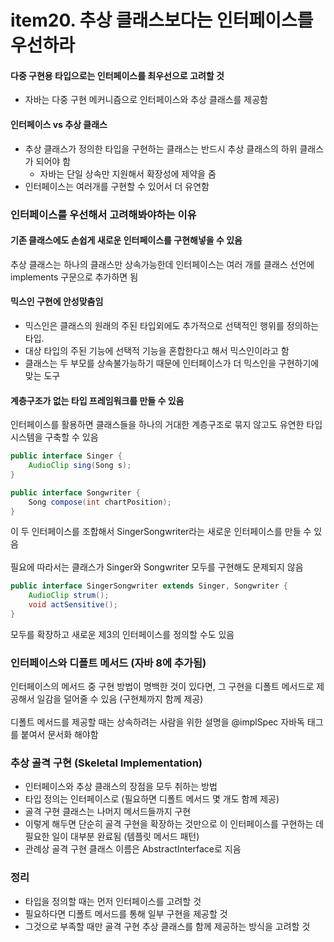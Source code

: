 # item20. 추상 클래스보다는 인터페이스를 우선하라

#### 다중 구현용 타입으로는 인터페이스를 최우선으로 고려할 것

-   자바는 다중 구현 메커니즘으로 인터페이스와 추상 클래스를 제공함

#### 인터페이스 vs 추상 클래스

-   추상 클래스가 정의한 타입을 구현하는 클래스는 반드시 추상 클래스의 하위 클래스가 되어야 함
    -   자바는 단일 상속만 지원해서 확장성에 제약을 줌
-   인터페이스는 여러개를 구현할 수 있어서 더 유연함

### 인터페이스를 우선해서 고려해봐야하는 이유

#### 기존 클래스에도 손쉽게 새로운 인터페이스를 구현해넣을 수 있음

추상 클래스는 하나의 클래스만 상속가능한데 인터페이스는 여러 개를 클래스 선언에 implements 구문으로 추가하면 됨

#### 믹스인 구현에 안성맞춤임

-   믹스인은 클래스의 원래의 주된 타입외에도 추가적으로 선택적인 행위를 정의하는 타입.
-   대상 타입의 주된 기능에 선택적 기능을 혼합한다고 해서 믹스인이라고 함
-   클래스는 두 부모를 상속불가능하기 때문에 인터페이스가 더 믹스인을 구현하기에 맞는 도구

#### 계층구조가 없는 타입 프레임워크를 만들 수 있음

인터페이스를 활용하면 클래스들을 하나의 거대한 계층구조로 묶지 않고도 유연한 타입 시스템을 구축할 수 있음

```java
public interface Singer {
    AudioClip sing(Song s);
}

public interface Songwriter {
    Song compose(int chartPosition);
}
```

이 두 인터페이스를 조합해서 SingerSongwriter라는 새로운 인터페이스를 만들 수 있음 <br><br>
필요에 따라서는 클래스가 Singer와 Songwriter 모두를 구현해도 문제되지 않음 <br>

```java
public interface SingerSongwriter extends Singer, Songwriter {
    AudioClip strum();
    void actSensitive();
}
```

모두를 확장하고 새로운 제3의 인터페이스를 정의할 수도 있음

### 인터페이스와 디폴트 메서드 (자바 8에 추가됨)

인터페이스의 메서드 중 구현 방법이 명백한 것이 있다면, 그 구현을 디폴트 메서드로 제공해서 일감을 덜어줄 수 있음 (구현체까지 함께 제공)
<br><br>
디폴트 메서드를 제공할 때는 상속하려는 사람을 위한 설명을 @implSpec 자바독 태그를 붙여서 문서화 해야함

### 추상 골격 구현 (Skeletal Implementation)

-   인터페이스와 추상 클래스의 장점을 모두 취하는 방법
-   타입 정의는 인터페이스로 (필요하면 디폴트 메서드 몇 개도 함께 제공)
-   골격 구현 클래스는 나머지 메서드들까지 구현
-   이렇게 해두면 단순히 골격 구현을 확장하는 것만으로 이 인터페이스를 구현하는 데 필요한 일이 대부분 완료됨 (템플릿 메서드 패턴)
-   관례상 골격 구현 클래스 이름은 AbstractInterface로 지음

### 정리

-   타입을 정의할 때는 먼저 인터페이스를 고려할 것
-   필요하다면 디폴트 메서드를 통해 일부 구현을 제공할 것
-   그것으로 부족할 때만 골격 구현 추상 클래스를 함께 제공하는 방식을 고려할 것

